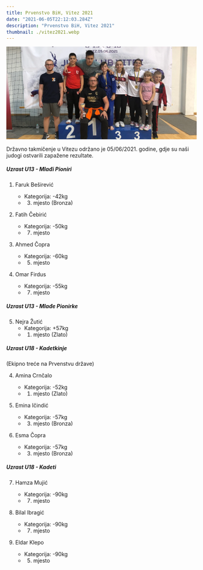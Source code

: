 ```yaml
---
title: Prvenstvo BiH, Vitez 2021
date: "2021-06-05T22:12:03.284Z"
description: "Prvenstvo BiH, Vitez 2021"
thumbnail: ./vitez2021.webp
---
```


![Vitez turnir 2021](./vitez2021.webp)


Državno takmičenje u Vitezu održano je 05/06/2021. godine, gdje su naši judogi ostvarili zapažene rezultate.

##### Uzrast U13 - Mlađi Pioniri

1. Faruk Beširević
    - Kategorija: -42kg
    - 3. mjesto (Bronza)

2. Fatih Čebirić
    - Kategorija: -50kg
    - 7. mjesto

3. Ahmed Čopra
    - Kategorija: -60kg
    - 5. mjesto

4. Omar Firdus
    - Kategorija: -55kg
    - 7. mjesto

#####  Uzrast U13 - Mlađe Pionirke

5. Nejra Žutić
    - Kategorija: +57kg
    - 1. mjesto (Zlato)

#####  Uzrast U18 - Kadetkinje

(Ekipno treće na Prvenstvu države)

4. Amina Crnčalo
    - Kategorija: -52kg
    - 1. mjesto (Zlato)

5. Emina Ičindić
    - Kategorija: -57kg
    - 3. mjesto (Bronza)

6. Esma Čopra
    - Kategorija: -57kg
    - 3. mjesto (Bronza)

#####  Uzrast U18 - Kadeti

7. Hamza Mujić
    - Kategorija: -90kg
    - 7. mjesto

8. Bilal Ibragić
    - Kategorija: -90kg
    - 7. mjesto

9. Eldar Klepo
    - Kategorija: -90kg
    - 5. mjesto

